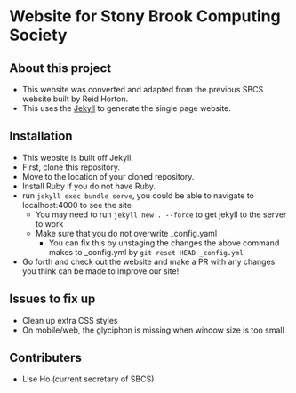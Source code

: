 # Website for Stony Brook Computing Society

## About this project
* This website was converted and adapted from the previous SBCS website built by Reid Horton. 
* This uses the [Jekyll](https://jekyllrb.com/) to generate the single page website. 

## Installation
* This website is built off Jekyll.
* First, clone this repository.
* Move to the location of your cloned repository.
* Install Ruby if you do not have Ruby.
* run `jekyll exec bundle serve`, you could be able to navigate to localhost:4000 to see the site
   * You may need to run `jekyll new . --force` to get jekyll to the server to work
   * Make sure that you do not overwrite _config.yaml
     * You can fix this by unstaging the changes the above command makes to _config.yml by `git reset HEAD _config.yml`
* Go forth and check out the website and make a PR with any changes you think can be made to improve our site!

## Issues to fix up
* Clean up extra CSS styles
* On mobile/web, the glyciphon is missing when window size is too small

## Contributers
* Lise Ho (current secretary of SBCS)
